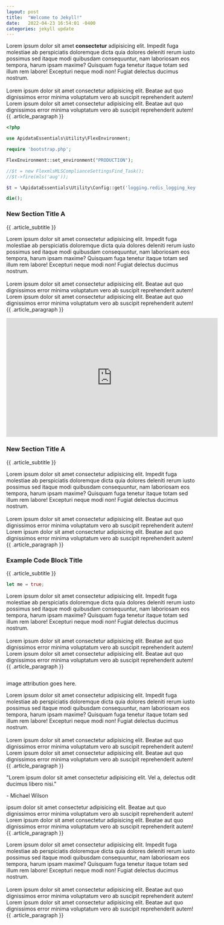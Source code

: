```yaml
---
layout: post
title:  "Welcome to Jekyll!"
date:   2022-04-23 16:54:01 -0400
categories: jekyll update
---
```


Lorem ipsum dolor sit amet **consectetur** adipisicing elit. Impedit
fuga molestiae ab perspiciatis doloremque dicta quia dolores
deleniti rerum iusto possimus sed itaque modi quibusdam
consequuntur, nam laboriosam eos tempora, harum ipsam maxime?
Quisquam fuga tenetur itaque totam sed illum rem labore! Excepturi
neque modi non! Fugiat delectus ducimus nostrum.<br /><br />Lorem
ipsum dolor sit amet consectetur adipisicing elit. Beatae aut quo
dignissimos error minima voluptatum vero ab suscipit reprehenderit
autem! Lorem ipsum dolor sit amet consectetur adipisicing elit.
Beatae aut quo dignissimos error minima voluptatum vero ab
suscipit reprehenderit autem!
{{ .article_paragraph }}

```php
<?php

use ApidataEssentials\Utility\FlexEnvironment;

require 'bootstrap.php';

FlexEnvironment::set_environment("PRODUCTION");

//$t = new FlexmlsMLSComplianceSettingsFind_Task();
//$t->fire(mls('aug'));

$t = \ApidataEssentials\Utility\Config::get('logging.redis_logging_key');

die();
```

### New Section Title A
{{ .article_subtitle }}

Lorem ipsum dolor sit amet consectetur adipisicing elit. Impedit
fuga molestiae ab perspiciatis doloremque dicta quia dolores
deleniti rerum iusto possimus sed itaque modi quibusdam
consequuntur, nam laboriosam eos tempora, harum ipsam maxime?
Quisquam fuga tenetur itaque totam sed illum rem labore! Excepturi
neque modi non! Fugiat delectus ducimus nostrum.<br /><br />Lorem
ipsum dolor sit amet consectetur adipisicing elit. Beatae aut quo
dignissimos error minima voluptatum vero ab suscipit reprehenderit
autem! Lorem ipsum dolor sit amet consectetur adipisicing elit.
Beatae aut quo dignissimos error minima voluptatum vero ab
suscipit reprehenderit autem!
{{ .article_paragraph }}

<div class="video-embed_wrap">
  <iframe
          width="560"
          height="315"
          src="https://www.youtube.com/embed/6ardZEhjvV0"
          title="YouTube video player"
          frameborder="0"
          allow="accelerometer; autoplay; clipboard-write; encrypted-media; gyroscope; picture-in-picture"
          allowfullscreen
  ></iframe>
</div>

### New Section Title A
{{ .article_subtitle }}

Lorem ipsum dolor sit amet consectetur adipisicing elit. Impedit
fuga molestiae ab perspiciatis doloremque dicta quia dolores
deleniti rerum iusto possimus sed itaque modi quibusdam
consequuntur, nam laboriosam eos tempora, harum ipsam maxime?
Quisquam fuga tenetur itaque totam sed illum rem labore! Excepturi
neque modi non! Fugiat delectus ducimus nostrum.<br /><br />Lorem
ipsum dolor sit amet consectetur adipisicing elit. Beatae aut quo
dignissimos error minima voluptatum vero ab suscipit reprehenderit
autem! Lorem ipsum dolor sit amet consectetur adipisicing elit.
Beatae aut quo dignissimos error minima voluptatum vero ab
suscipit reprehenderit autem!
{{ .article_paragraph }}

### Example Code Block Title
{{ .article_subtitle }}

```rust
let me = true;
```

Lorem ipsum dolor sit amet consectetur adipisicing elit. Impedit
fuga molestiae ab perspiciatis doloremque dicta quia dolores
deleniti rerum iusto possimus sed itaque modi quibusdam
consequuntur, nam laboriosam eos tempora, harum ipsam maxime?
Quisquam fuga tenetur itaque totam sed illum rem labore! Excepturi
neque modi non! Fugiat delectus ducimus nostrum.<br /><br />Lorem
ipsum dolor sit amet consectetur adipisicing elit. Beatae aut quo
dignissimos error minima voluptatum vero ab suscipit reprehenderit
autem! Lorem ipsum dolor sit amet consectetur adipisicing elit.
Beatae aut quo dignissimos error minima voluptatum vero ab
suscipit reprehenderit autem!
{{ .article_paragraph }}

<div class="article_img-wrap">
  <img src="/images/perdson.jpg" alt="" class="article_img" />
  <p class="article_img_attribution">
    image attribution goes here.
  </p>
</div>

Lorem ipsum dolor sit amet consectetur adipisicing elit. Impedit
fuga molestiae ab perspiciatis doloremque dicta quia dolores
deleniti rerum iusto possimus sed itaque modi quibusdam
consequuntur, nam laboriosam eos tempora, harum ipsam maxime?
Quisquam fuga tenetur itaque totam sed illum rem labore! Excepturi
neque modi non! Fugiat delectus ducimus nostrum.<br /><br />Lorem
ipsum dolor sit amet consectetur adipisicing elit. Beatae aut quo
dignissimos error minima voluptatum vero ab suscipit reprehenderit
autem! Lorem ipsum dolor sit amet consectetur adipisicing elit.
Beatae aut quo dignissimos error minima voluptatum vero ab
suscipit reprehenderit autem!
{{ .article_paragraph }}

<div class="article_quote-block">
  <p class="article_quote">
    "Lorem ipsum dolor sit amet consectetur adipisicing elit. Vel a,
    delectus odit ducimus libero nisi."
  </p>
  <p class="article_quote_author">- Michael Wilson</p>
</div>

ipsum dolor sit amet consectetur adipisicing elit. Beatae aut quo
dignissimos error minima voluptatum vero ab suscipit reprehenderit
autem! Lorem ipsum dolor sit amet consectetur adipisicing elit.
Beatae aut quo dignissimos error minima voluptatum vero ab
suscipit reprehenderit autem!
{{ .article_paragraph }}


Lorem ipsum dolor sit amet consectetur adipisicing elit. Impedit
fuga molestiae ab perspiciatis doloremque dicta quia dolores
deleniti rerum iusto possimus sed itaque modi quibusdam
consequuntur, nam laboriosam eos tempora, harum ipsam maxime?
Quisquam fuga tenetur itaque totam sed illum rem labore! Excepturi
neque modi non! Fugiat delectus ducimus nostrum.<br /><br />Lorem
ipsum dolor sit amet consectetur adipisicing elit. Beatae aut quo
dignissimos error minima voluptatum vero ab suscipit reprehenderit
autem! Lorem ipsum dolor sit amet consectetur adipisicing elit.
Beatae aut quo dignissimos error minima voluptatum vero ab
suscipit reprehenderit autem!
{{ .article_paragraph }}
